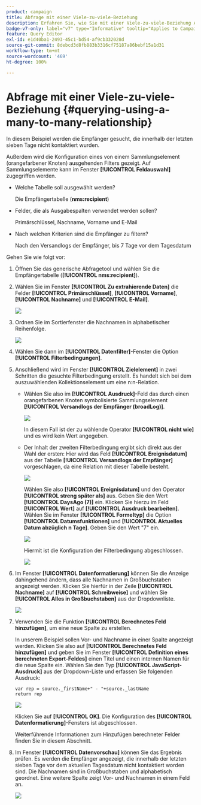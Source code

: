 ```yaml
---
product: campaign
title: Abfrage mit einer Viele-zu-viele-Beziehung
description: Erfahren Sie, wie Sie mit einer Viele-zu-viele-Beziehung Abfragen durchführen können
badge-v7-only: label="v7" type="Informative" tooltip="Applies to Campaign Classic v7 only"
feature: Query Editor
exl-id: e1d40ba1-2493-45c1-bd54-af9cb332028d
source-git-commit: 8debcd3d8fb883b3316cf75187a86bebf15a1d31
workflow-type: tm+mt
source-wordcount: '469'
ht-degree: 100%

---
```


# Abfrage mit einer Viele-zu-viele-Beziehung {#querying-using-a-many-to-many-relationship}



In diesem Beispiel werden die Empfänger gesucht, die innerhalb der letzten sieben Tage nicht kontaktiert wurden.

Außerdem wird die Konfiguration eines von einem Sammlungselement (orangefarbener Knoten) ausgehenden Filters gezeigt. Auf Sammlungselemente kann im Fenster **[!UICONTROL Feldauswahl]** zugegriffen werden.

* Welche Tabelle soll ausgewählt werden?

  Die Empfängertabelle (**nms:recipient**)

* Felder, die als Ausgabespalten verwendet werden sollen?

  Primärschlüssel, Nachname, Vorname und E-Mail

* Nach welchen Kriterien sind die Empfänger zu filtern?

  Nach den Versandlogs der Empfänger, bis 7 Tage vor dem Tagesdatum

Gehen Sie wie folgt vor:

1. Öffnen Sie das generische Abfragetool und wählen Sie die Empfängertabelle (**[!UICONTROL nms:recipient]**).
1. Wählen Sie im Fenster **[!UICONTROL Zu extrahierende Daten]** die Felder **[!UICONTROL Primärschlüssel]**, **[!UICONTROL Vorname]**, **[!UICONTROL Nachname]** und **[!UICONTROL E-Mail]**.

   ![](assets/query_editor_nveau_33.png)

1. Ordnen Sie im Sortierfenster die Nachnamen in alphabetischer Reihenfolge.

   ![](assets/query_editor_nveau_34.png)

1. Wählen Sie dann im **[!UICONTROL Datenfilter]**-Fenster die Option **[!UICONTROL Filterbedingungen]**.
1. Anschließend wird im Fenster **[!UICONTROL Zielelement]** in zwei Schritten die gesuchte Filterbedingung erstellt. Es handelt sich bei dem auszuwählenden Kollektionselement um eine n:n-Relation.

   * Wählen Sie also im **[!UICONTROL Ausdruck]**-Feld das durch einen orangefarbenen Knoten symbolisierte Sammlungselement **[!UICONTROL Versandlogs der Empfänger (broadLog)]**.

     ![](assets/query_editor_nveau_67.png)

     In diesem Fall ist der zu wählende Operator **[!UICONTROL nicht wie]** und es wird kein Wert angegeben.

   * Der Inhalt der zweiten Filterbedingung ergibt sich direkt aus der Wahl der ersten: Hier wird das Feld **[!UICONTROL Ereignisdatum]** aus der Tabelle **[!UICONTROL Versandlogs der Empfänger]** vorgeschlagen, da eine Relation mit dieser Tabelle besteht.

     ![](assets/query_editor_nveau_36.png)

     Wählen Sie also **[!UICONTROL Ereignisdatum]** und den Operator **[!UICONTROL streng später als]** aus. Geben Sie den Wert **[!UICONTROL DaysAgo (7)]** ein. Klicken Sie hierzu im Feld **[!UICONTROL Wert]** auf **[!UICONTROL Ausdruck bearbeiten]**. Wählen Sie im Fenster **[!UICONTROL Formeltyp]** die Option **[!UICONTROL Datumsfunktionen]** und **[!UICONTROL Aktuelles Datum abzüglich n Tage]**. Geben Sie den Wert &quot;7&quot; ein.

     ![](assets/query_editor_nveau_37.png)

     Hiermit ist die Konfiguration der Filterbedingung abgeschlossen.

     ![](assets/query_editor_nveau_38.png)

1. Im Fenster **[!UICONTROL Datenformatierung]** können Sie die Anzeige dahingehend ändern, dass alle Nachnamen in Großbuchstaben angezeigt werden. Klicken Sie hierfür in der Zeile **[!UICONTROL Nachname]** auf **[!UICONTROL Schreibweise]** und wählen Sie **[!UICONTROL Alles in Großbuchstaben]** aus der Dropdownliste.

   ![](assets/query_editor_nveau_39.png)

1. Verwenden Sie die Funktion **[!UICONTROL Berechnetes Feld hinzufügen]**, um eine neue Spalte zu erstellen.

   In unserem Beispiel sollen Vor- und Nachname in einer Spalte angezeigt werden. Klicken Sie also auf **[!UICONTROL Berechnetes Feld hinzufügen]** und geben Sie im Fenster **[!UICONTROL Definition eines berechneten Export-Feldes]** einen Titel und einen internen Namen für die neue Spalte ein. Wählen Sie den Typ **[!UICONTROL JavaScript-Ausdruck]** aus der Dropdown-Liste und erfassen Sie folgenden Ausdruck:

   ```
   var rep = source._firstName+" - "+source._lastName
   return rep
   ```

   ![](assets/query_editor_nveau_40.png)

   Klicken Sie auf **[!UICONTROL OK]**. Die Konfiguration des **[!UICONTROL Datenformatierung]**-Fensters ist abgeschlossen.

   Weiterführende Informationen zum Hinzufügen berechneter Felder finden Sie in diesem Abschnitt.

1. Im Fenster **[!UICONTROL Datenvorschau]** können Sie das Ergebnis prüfen. Es werden die Empfänger angezeigt, die innerhalb der letzten sieben Tage vor dem aktuellen Tagesdatum nicht kontaktiert worden sind. Die Nachnamen sind in Großbuchstaben und alphabetisch geordnet. Eine weitere Spalte zeigt Vor- und Nachnamen in einem Feld an.

   ![](assets/query_editor_nveau_41.png)
